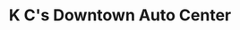 ---
title: "K C's Downtown Auto Center"
url: /dubuque/k-cs-downtown-auto-center/
shop: car repair
---